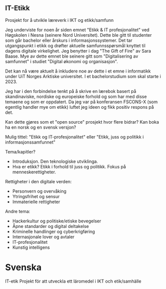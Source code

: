 ## IT-Etikk
Prosjekt for å utvikle læreverk i IKT og etikk/samfunn

Jeg underviste for noen år siden emnet "Etikk & IT profesjonalitet" ved Høgskolen i Nesna (seinere Nord Universitet). Dette ble gitt til studenter som går bachelor eller årskurs i informasjonssystemer. Det tar utgangspunkt i etikk og drøfter aktuelle samfunnsspørsmål knyttet til dagens digitale virkelighet. Jeg benytter i dag "The Gift of Fire" av Sara Baase. Mye av dette emnet ble seinere gitt som "Digitalisering av samfunnet" i studiet "Digital økonomi og organisasjon".

Det kan nå være aktuelt å inkludere noe av dette i et emne i informatikk under UiT Norges Arktiske universitet. I et bachelorstudium som skal starte i 2023. 

Jeg har i den forbindelse tenkt på å skrive en lærebok basert på skandinaviske, nordiske og europeiske forhold og som har med disse temaene og som er oppdatert. Da jeg var på konferansen FSCONS-X (som egentlig handler mye om etikk) luftet jeg ideen og fikk positiv respons på det. 

Kan dette gjøres som et "open source" prosjekt hvor flere bidrar? Kan boka ha en norsk og en svensk versjon? 

Mulig tittel: 
"Etikk og IT-profesjonalitet" eller
"Etikk, juss og politikk i informasjonssamfunnet"

Tema/kapitler? 
 * Introduksjon. Den teknologiske utviklinga.
 * Hva er etikk? Etikk i forhold til juss og politikk. Fokus på menneskerettigheter. 

Rettigheter i den digitale verden:
 * Personvern og overvåking
 * Ytringsfrihet og sensur
 * Immaterielle rettigheter
 
Andre tema:
 * Hackerkultur og politiske/etiske bevegelser
 * Åpne standarder og digital deltakelse
 * Kriminelle handlinger og cyberkrigføring
 * Internasjonale lover og avtaler
 * IT-profesjonalitet
 * Kunstig intelligens


Svenska
=======
IT-etik
Projekt för att utveckla ett läromedel i IKT och etik/samhälle

